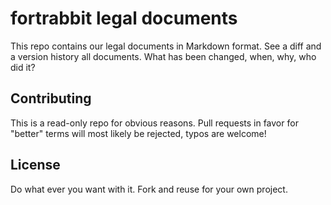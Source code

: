 # fortrabbit legal documents

This repo contains our legal documents in Markdown format. See a diff and a version history all documents. What has been changed, when, why, who did it?

## Contributing

This is a read-only repo for obvious reasons. Pull requests in favor for "better" terms will most likely be rejected, typos are welcome!

## License

Do what ever you want with it. Fork and reuse for your own project.
